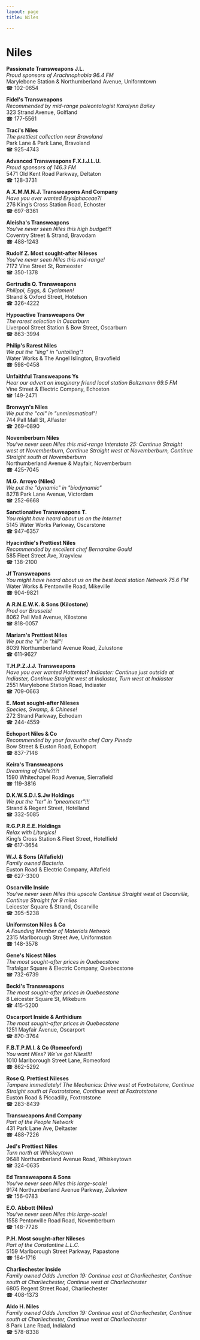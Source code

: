 ```yaml
---
layout: page 
title: Niles

---
```



# Niles


 **Passionate Transweapons J.L.**  
_Proud sponsors of Arachnophobia 96.4 FM_  
Marylebone Station & Northumberland Avenue, Uniformtown  
☎ 102-0654

**Fidel's Transweapons**  
_Recommended by mid-range paleontologist Karalynn Bailey_  
323 Strand Avenue, Golfland  
☎ 177-5561

**Traci's Niles**  
_The prettiest collection near Bravoland_  
Park Lane & Park Lane, Bravoland  
☎ 925-4743

**Advanced Transweapons F.X.I.J.L.U.**  
_Proud sponsors of 146.3 FM_  
5471 Old Kent Road Parkway, Deltaton  
☎ 128-3731

**A.X.M.M.N.J. Transweapons And Company**  
_Have you ever wanted Erysiphaceae?!_  
276 King’s Cross Station Road, Echoster  
☎ 697-8361

**Aleisha's Transweapons**  
_You've never seen Niles this high budget?!_  
Coventry Street & Strand, Bravodam  
☎ 488-1243

**Rudolf Z. Most sought-after Nileses**  
_You've never seen Niles this mid-range!_  
7172 Vine Street St, Romeoster  
☎ 350-1378

**Gertrudis Q. Transweapons**  
_Philippi, Eggs, & Cyclamen!_  
Strand & Oxford Street, Hotelson  
☎ 326-4222

**Hypoactive Transweapons Ow**  
_The rarest selection in Oscarburn_  
Liverpool Street Station & Bow Street, Oscarburn  
☎ 863-3994

**Philip's Rarest Niles**  
_We put the "ling" in "untoiling"!_  
Water Works & The Angel Islington, Bravofield  
☎ 598-0458

**Unfaithful Transweapons Ys**  
_Hear our advert on imaginary friend local station Boltzmann 69.5 FM_  
Vine Street & Electric Company, Echoston  
☎ 149-2471

**Bronwyn's Niles**  
_We put the "cal" in "unmiasmatical"!_  
744 Pall Mall St, Alfaster  
☎ 269-0890

**Novemberburn Niles**  
_You've never seen Niles this mid-range 
Interstate 25: Continue Straight west at Novemberburn, Continue Straight west at Novemberburn, Continue Straight south at Novemberburn_  
Northumberland Avenue & Mayfair, Novemberburn  
☎ 425-7045

**M.G. Arroyo (Niles)**  
_We put the "dynamic" in "biodynamic"_  
8278 Park Lane Avenue, Victordam  
☎ 252-6668

**Sanctionative Transweapons T.**  
_You might have heard about us on the Internet_  
5145 Water Works Parkway, Oscarstone  
☎ 947-6357

**Hyacinthie's Prettiest Niles**  
_Recommended by excellent chef Bernardine Gould_  
585 Fleet Street Ave, Xrayview  
☎ 138-2100

**Jf Transweapons**  
_You might have heard about us on the best local station Network 75.6 FM_  
Water Works & Pentonville Road, Mikeville  
☎ 904-9821

**A.R.N.E.W.K. & Sons (Kilostone)**  
_Prod our Brussels!_  
8062 Pall Mall Avenue, Kilostone  
☎ 818-0057

**Mariam's Prettiest Niles**  
_We put the "li" in "hili"!_  
8039 Northumberland Avenue Road, Zulustone  
☎ 611-9627

**T.H.P.Z.J.J. Transweapons**  
_Have you ever wanted Hottentot? 
Indiaster: Continue just outside at Indiaster, Continue Straight west at Indiaster, Turn west at Indiaster_  
2551 Marylebone Station Road, Indiaster  
☎ 709-0663

**E. Most sought-after Nileses**  
_Species, Swamp, & Chinese!_  
272 Strand Parkway, Echodam  
☎ 244-4559

**Echoport Niles & Co**  
_Recommended by your favourite chef Cary Pineda_  
Bow Street & Euston Road, Echoport  
☎ 837-7146

**Keira's Transweapons**  
_Dreaming of Chile?!?!_  
1590 Whitechapel Road Avenue, Sierrafield  
☎ 119-3816

**D.K.W.S.D.I.S.Jw Holdings**  
_We put the "ter" in "pneometer"!!!_  
Strand & Regent Street, Hotelland  
☎ 332-5085

**R.G.P.R.E.E. Holdings**  
_Relax with Liturgics!_  
King’s Cross Station & Fleet Street, Hotelfield  
☎ 617-3654

**W.J. & Sons (Alfafield)**  
_Family owned Bacteria._  
Euston Road & Electric Company, Alfafield  
☎ 627-3300

**Oscarville Inside**  
_You've never seen Niles this upscale 
Continue Straight west at Oscarville, Continue Straight for 9 miles_  
Leicester Square & Strand, Oscarville  
☎ 395-5238

**Uniformston Niles & Co**  
_A Founding Member of Materials Network_  
2315 Marlborough Street Ave, Uniformston  
☎ 148-3578

**Gene's Nicest Niles**  
_The most sought-after prices in Quebecstone_  
Trafalgar Square & Electric Company, Quebecstone  
☎ 732-6739

**Becki's Transweapons**  
_The most sought-after prices in Quebecstone_  
8 Leicester Square St, Mikeburn  
☎ 415-5200

**Oscarport Inside & Anthidium**  
_The most sought-after prices in Quebecstone_  
1251 Mayfair Avenue, Oscarport  
☎ 870-3764

**F.B.T.P.M.I. & Co (Romeoford)**  
_You want Niles? We've got Niles!!!!_  
1010 Marlborough Street Lane, Romeoford  
☎ 862-5292

**Rose Q. Prettiest Nileses**  
_Tampere immediately! 
The Mechanics: Drive west at Foxtrotstone, Continue Straight south at Foxtrotstone, Continue west at Foxtrotstone_  
Euston Road & Piccadilly, Foxtrotstone  
☎ 283-8439

**Transweapons And Company**  
_Part of the People Network_  
431 Park Lane Ave, Deltaster  
☎ 488-7226

**Jed's Prettiest Niles**  
_Turn north at Whiskeytown_  
9648 Northumberland Avenue Road, Whiskeytown  
☎ 324-0635

**Ed Transweapons & Sons**  
_You've never seen Niles this large-scale!_  
9174 Northumberland Avenue Parkway, Zuluview  
☎ 156-0783

**E.O. Abbott (Niles)**  
_You've never seen Niles this large-scale!_  
1558 Pentonville Road Road, Novemberburn  
☎ 148-7726

**P.H. Most sought-after Nileses**  
_Part of the Constantine L.L.C._  
5159 Marlborough Street Parkway, Papastone  
☎ 164-1716

**Charliechester Inside**  
_Family owned Odds 
Junction 19: Continue east at Charliechester, Continue south at Charliechester, Continue west at Charliechester_  
6805 Regent Street Road, Charliechester  
☎ 408-1373

**Aldo H. Niles**  
_Family owned Odds 
Junction 19: Continue east at Charliechester, Continue south at Charliechester, Continue west at Charliechester_  
8 Park Lane Road, Indialand  
☎ 578-8338

